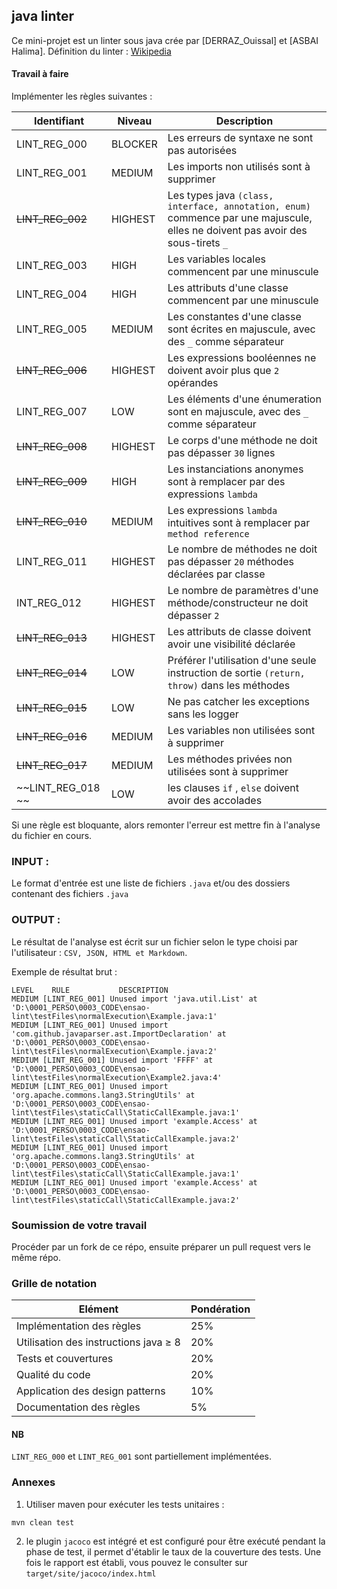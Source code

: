 ## java linter
Ce mini-projet est un linter sous java crée par [DERRAZ_Ouissal] et [ASBAI Halima].
Définition du linter : [Wikipedia](https://en.wikipedia.org/wiki/Lint_%28software%29)

#### Travail à faire

Implémenter les règles suivantes :

| Identifiant |Niveau  | Description |
|--|--|--|
| LINT_REG_000 |BLOCKER|Les erreurs de syntaxe ne sont pas autorisées|
| LINT_REG_001 |MEDIUM |Les imports non utilisés sont à supprimer |
| ~~LINT_REG_002~~|HIGHEST|Les types java `(class, interface, annotation, enum)` commence par une majuscule, elles ne doivent pas avoir des sous-tirets `_`  |
| LINT_REG_003 |HIGH|Les variables locales commencent par une minuscule  |
| LINT_REG_004 |HIGH|Les attributs d'une classe commencent par une minuscule  |
| LINT_REG_005 |MEDIUM|Les constantes d'une classe sont écrites en majuscule, avec des `_` comme séparateur|
| ~~LINT_REG_006~~ |HIGHEST|Les expressions booléennes ne doivent avoir plus que `2` opérandes |
| LINT_REG_007 |LOW|Les éléments d'une énumeration sont en majuscule, avec des `_` comme séparateur|
| ~~LINT_REG_008~~ |HIGHEST|Le corps d'une méthode ne doit pas dépasser `30` lignes|
| ~~LINT_REG_009~~ |HIGH|Les instanciations anonymes sont à remplacer par des expressions `lambda`|
| ~~LINT_REG_010~~ |MEDIUM|Les expressions `lambda` intuitives sont à remplacer par `method reference` |
| LINT_REG_011 |HIGHEST|Le nombre de méthodes ne doit pas dépasser `20` méthodes déclarées par classe|
| INT_REG_012 |HIGHEST|Le nombre de paramètres d'une méthode/constructeur ne doit dépasser `2`|
| ~~LINT_REG_013~~ |HIGHEST|Les attributs de classe doivent avoir une visibilité déclarée|
| ~~LINT_REG_014~~ |LOW|Préférer l'utilisation d'une seule instruction de sortie `(return, throw)` dans les méthodes|
| ~~LINT_REG_015~~|LOW|Ne pas catcher les exceptions sans les logger|
| ~~LINT_REG_016~~|MEDIUM|Les variables non utilisées sont à supprimer|
| ~~LINT_REG_017~~|MEDIUM|Les méthodes privées non utilisées sont à supprimer|
| ~~LINT_REG_018 ~~|LOW|les clauses `if` , `else` doivent avoir des accolades |

Si une règle est bloquante, alors remonter l'erreur est mettre fin à l'analyse du fichier en cours.
### INPUT :
Le format d'entrée est une liste de fichiers `.java` et/ou des dossiers contenant des fichiers `.java`
### OUTPUT :
Le résultat de l'analyse est écrit sur un fichier selon le type choisi par l'utilisateur : `CSV, JSON, HTML et Markdown`.

Exemple de résultat brut :
```
LEVEL    RULE    	    DESCRIPTION
MEDIUM [LINT_REG_001] Unused import 'java.util.List' at 'D:\0001_PERSO\0003_CODE\ensao-lint\testFiles\normalExecution\Example.java:1'
MEDIUM [LINT_REG_001] Unused import 'com.github.javaparser.ast.ImportDeclaration' at 'D:\0001_PERSO\0003_CODE\ensao-lint\testFiles\normalExecution\Example.java:2'
MEDIUM [LINT_REG_001] Unused import 'FFFF' at 'D:\0001_PERSO\0003_CODE\ensao-lint\testFiles\normalExecution\Example2.java:4'
MEDIUM [LINT_REG_001] Unused import 'org.apache.commons.lang3.StringUtils' at 'D:\0001_PERSO\0003_CODE\ensao-lint\testFiles\staticCall\StaticCallExample.java:1'
MEDIUM [LINT_REG_001] Unused import 'example.Access' at 'D:\0001_PERSO\0003_CODE\ensao-lint\testFiles\staticCall\StaticCallExample.java:2'
MEDIUM [LINT_REG_001] Unused import 'org.apache.commons.lang3.StringUtils' at 'D:\0001_PERSO\0003_CODE\ensao-lint\testFiles\staticCall\StaticCallExample.java:1'
MEDIUM [LINT_REG_001] Unused import 'example.Access' at 'D:\0001_PERSO\0003_CODE\ensao-lint\testFiles\staticCall\StaticCallExample.java:2'
```
###  Soumission de votre travail
Procéder par un fork de ce répo, ensuite préparer un pull request vers le même répo.
### Grille de notation
| Elément| Pondération|
|--|--|
|Implémentation des règles | 25%|
|Utilisation des instructions java ≥ 8| 20%|
|Tests et couvertures|20%|
|Qualité du code |20%|
|Application des design patterns|10%|
|Documentation des règles |5%|
#### NB
`LINT_REG_000` et `LINT_REG_001` sont partiellement implémentées.
### Annexes
1. Utiliser maven pour exécuter les tests unitaires :
 ```
mvn clean test
```

2. le plugin `jacoco` est intégré et est configuré pour être exécuté pendant la phase de test, il permet d'établir le taux de la couverture des tests.
Une fois le rapport est établi, vous pouvez le consulter sur `target/site/jacoco/index.html`

